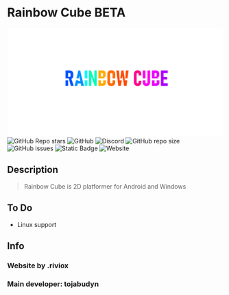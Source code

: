# Rainbow Cube BETA
![Logo](assets/logo2.png)
![GitHub Repo stars](https://img.shields.io/github/stars/Rainbow-Cube/rainbow-cube.github.io) ![GitHub](https://img.shields.io/github/license/Rainbow-Cube/rainbow-cube.github.io) ![Discord](https://img.shields.io/discord/1139502966756356148?label=Discord) ![GitHub repo size](https://img.shields.io/github/repo-size/Rainbow-Cube/rainbow-cube.github.io) ![GitHub issues](https://img.shields.io/github/issues/Rainbow-Cube/rainbow-cube.github.io) ![Static Badge](https://img.shields.io/badge/Website-here-purple?link=https%3A%2F%2Frainbow-cube-github.io&link=https%3A%2F%2Frainbow-cube-github.io) ![Website](https://img.shields.io/website?up_message=online&up_color=green&down_message=offline&down_color=red&url=https%3A%2F%2Frainbow-cube.github.io%2F&logo=HTML5)









## Description
> Rainbow Cube is 2D platformer for Android and Windows

## To Do
- Linux support
## Info 
### Website by .riviox
### Main developer: tojabudyn